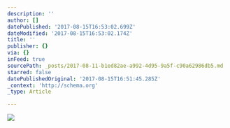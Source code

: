 ```yaml
---
description: ''
author: []
datePublished: '2017-08-15T16:53:02.699Z'
dateModified: '2017-08-15T16:53:02.174Z'
title: ''
publisher: {}
via: {}
inFeed: true
sourcePath: _posts/2017-08-11-b1ed82ae-a992-4d95-9a5f-c90a62986db5.md
starred: false
datePublishedOriginal: '2017-08-15T16:51:45.285Z'
_context: 'http://schema.org'
_type: Article

---
```

![](https://the-grid-user-content.s3-us-west-2.amazonaws.com/1431b046-252b-40c0-ae8c-24b4c0aadae4.jpg)